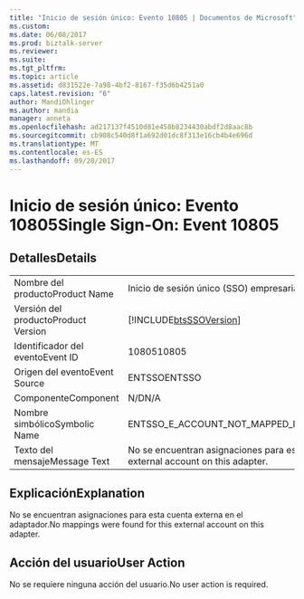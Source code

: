 ```yaml
---
title: "Inicio de sesión único: Evento 10805 | Documentos de Microsoft"
ms.custom: 
ms.date: 06/08/2017
ms.prod: biztalk-server
ms.reviewer: 
ms.suite: 
ms.tgt_pltfrm: 
ms.topic: article
ms.assetid: d831522e-7a98-4bf2-8167-f35d6b4251a0
caps.latest.revision: "6"
author: MandiOhlinger
ms.author: mandia
manager: anneta
ms.openlocfilehash: ad217137f4510d81e458b8234430abdf2d8aac8b
ms.sourcegitcommit: cb908c540d8f1a692d01dc8f313e16cb4b4e696d
ms.translationtype: MT
ms.contentlocale: es-ES
ms.lasthandoff: 09/20/2017
---
```

# <a name="single-sign-on-event-10805"></a><span data-ttu-id="d50f7-102">Inicio de sesión único: Evento 10805</span><span class="sxs-lookup"><span data-stu-id="d50f7-102">Single Sign-On: Event 10805</span></span>
## <a name="details"></a><span data-ttu-id="d50f7-103">Detalles</span><span class="sxs-lookup"><span data-stu-id="d50f7-103">Details</span></span>  
  
|||  
|-|-|  
|<span data-ttu-id="d50f7-104">Nombre del producto</span><span class="sxs-lookup"><span data-stu-id="d50f7-104">Product Name</span></span>|<span data-ttu-id="d50f7-105">Inicio de sesión único (SSO) empresarial</span><span class="sxs-lookup"><span data-stu-id="d50f7-105">Enterprise Single Sign-On</span></span>|  
|<span data-ttu-id="d50f7-106">Versión del producto</span><span class="sxs-lookup"><span data-stu-id="d50f7-106">Product Version</span></span>|[!INCLUDE[btsSSOVersion](../includes/btsssoversion-md.md)]|  
|<span data-ttu-id="d50f7-107">Identificador del evento</span><span class="sxs-lookup"><span data-stu-id="d50f7-107">Event ID</span></span>|<span data-ttu-id="d50f7-108">10805</span><span class="sxs-lookup"><span data-stu-id="d50f7-108">10805</span></span>|  
|<span data-ttu-id="d50f7-109">Origen del evento</span><span class="sxs-lookup"><span data-stu-id="d50f7-109">Event Source</span></span>|<span data-ttu-id="d50f7-110">ENTSSO</span><span class="sxs-lookup"><span data-stu-id="d50f7-110">ENTSSO</span></span>|  
|<span data-ttu-id="d50f7-111">Componente</span><span class="sxs-lookup"><span data-stu-id="d50f7-111">Component</span></span>|<span data-ttu-id="d50f7-112">N/D</span><span class="sxs-lookup"><span data-stu-id="d50f7-112">N/A</span></span>|  
|<span data-ttu-id="d50f7-113">Nombre simbólico</span><span class="sxs-lookup"><span data-stu-id="d50f7-113">Symbolic Name</span></span>|<span data-ttu-id="d50f7-114">ENTSSO_E_ACCOUNT_NOT_MAPPED_FOR_ADAPTER</span><span class="sxs-lookup"><span data-stu-id="d50f7-114">ENTSSO_E_ACCOUNT_NOT_MAPPED_FOR_ADAPTER</span></span>|  
|<span data-ttu-id="d50f7-115">Texto del mensaje</span><span class="sxs-lookup"><span data-stu-id="d50f7-115">Message Text</span></span>|<span data-ttu-id="d50f7-116">No se encuentran asignaciones para esta cuenta externa en el adaptador.</span><span class="sxs-lookup"><span data-stu-id="d50f7-116">No mappings were found for this external account on this adapter.</span></span>|  
  
## <a name="explanation"></a><span data-ttu-id="d50f7-117">Explicación</span><span class="sxs-lookup"><span data-stu-id="d50f7-117">Explanation</span></span>  
 <span data-ttu-id="d50f7-118">No se encuentran asignaciones para esta cuenta externa en el adaptador.</span><span class="sxs-lookup"><span data-stu-id="d50f7-118">No mappings were found for this external account on this adapter.</span></span>  
  
## <a name="user-action"></a><span data-ttu-id="d50f7-119">Acción del usuario</span><span class="sxs-lookup"><span data-stu-id="d50f7-119">User Action</span></span>  
 <span data-ttu-id="d50f7-120">No se requiere ninguna acción del usuario.</span><span class="sxs-lookup"><span data-stu-id="d50f7-120">No user action is required.</span></span>